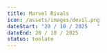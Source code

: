 ```yaml
---
title: Marvel Rivals
icon: /assets/images/devil.png
dateStart: "20 / 10 / 2025   "
dateEnd: 20 / 10 / 2025
status: toolate
---
```

